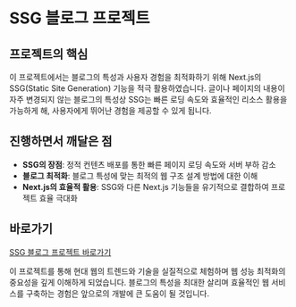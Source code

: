 # SSG 블로그 프로젝트

## 프로젝트의 핵심
이 프로젝트에서는 블로그의 특성과 사용자 경험을 최적화하기 위해 Next.js의 SSG(Static Site Generation) 기능을 적극 활용하였습니다. 글이나 페이지의 내용이 자주 변경되지 않는 블로그의 특성상 SSG는 빠른 로딩 속도와 효율적인 리소스 활용을 가능하게 해, 사용자에게 뛰어난 경험을 제공할 수 있게 됩니다.

## 진행하면서 깨달은 점
- **SSG의 장점**: 정적 컨텐츠 배포를 통한 빠른 페이지 로딩 속도와 서버 부하 감소
- **블로그 최적화**: 블로그 특성에 맞는 최적의 웹 구조 설계 방법에 대한 이해
- **Next.js의 효율적 활용**: SSG와 다른 Next.js 기능들을 유기적으로 결합하여 프로젝트 효율 극대화

## 바로가기
[SSG 블로그 프로젝트 바로가기](https://aidenblog.duckdns.org)

이 프로젝트를 통해 현대 웹의 트렌드와 기술을 실질적으로 체험하며 웹 성능 최적화의 중요성을 깊게 이해하게 되었습니다. 블로그의 특성을 최대한 살리며 효율적인 웹 서비스를 구축하는 경험은 앞으로의 개발에 큰 도움이 될 것입니다.
